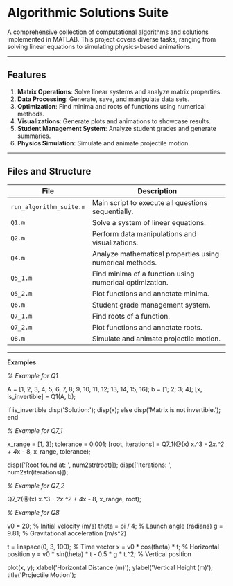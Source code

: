 # Algorithmic Solutions Suite

A comprehensive collection of computational algorithms and solutions implemented in MATLAB. This project covers diverse tasks, ranging from solving linear equations to simulating physics-based animations.

---

## Features

1. **Matrix Operations**: Solve linear systems and analyze matrix properties.
2. **Data Processing**: Generate, save, and manipulate data sets.
3. **Optimization**: Find minima and roots of functions using numerical methods.
4. **Visualizations**: Generate plots and animations to showcase results.
5. **Student Management System**: Analyze student grades and generate summaries.
6. **Physics Simulation**: Simulate and animate projectile motion.

---

## Files and Structure

| File            | Description                                                        |
|------------------|--------------------------------------------------------------------|
| `run_algorithm_suite.m` | Main script to execute all questions sequentially.            |
| `Q1.m`          | Solve a system of linear equations.                                |
| `Q2.m`          | Perform data manipulations and visualizations.                     |
| `Q4.m`          | Analyze mathematical properties using numerical methods.           |
| `Q5_1.m`        | Find minima of a function using numerical optimization.            |
| `Q5_2.m`        | Plot functions and annotate minima.                                |
| `Q6.m`          | Student grade management system.                                   |
| `Q7_1.m`        | Find roots of a function.                                          |
| `Q7_2.m`        | Plot functions and annotate roots.                                 |
| `Q8.m`          | Simulate and animate projectile motion.                            |

---

**Examples**


*% Example for Q1*

A = [1, 2, 3, 4; 5, 6, 7, 8; 9, 10, 11, 12; 13, 14, 15, 16];
b = [1; 2; 3; 4];
[x, is_invertible] = Q1(A, b);

if is_invertible
    disp('Solution:');
    disp(x);
else
    disp('Matrix is not invertible.');
end



*% Example for Q7_1*

x_range = [1, 3];
tolerance = 0.001;
[root, iterations] = Q7_1(@(x) x.^3 - 2*x.^2 + 4*x - 8, x_range, tolerance);

disp(['Root found at: ', num2str(root)]);
disp(['Iterations: ', num2str(iterations)]);



*% Example for Q7_2*

Q7_2(@(x) x.^3 - 2*x.^2 + 4*x - 8, x_range, root);



*% Example for Q8*

v0 = 20; % Initial velocity (m/s)
theta = pi / 4; % Launch angle (radians)
g = 9.81; % Gravitational acceleration (m/s^2)

t = linspace(0, 3, 100); % Time vector
x = v0 * cos(theta) * t; % Horizontal position
y = v0 * sin(theta) * t - 0.5 * g * t.^2; % Vertical position

plot(x, y);
xlabel('Horizontal Distance (m)');
ylabel('Vertical Height (m)');
title('Projectile Motion');
